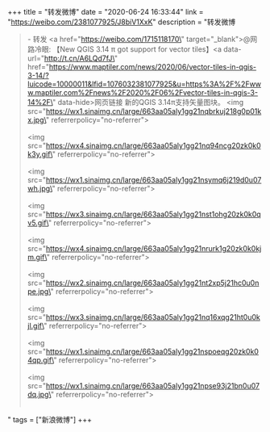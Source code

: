 +++
title = "转发微博"
date = "2020-06-24 16:33:44"
link = "https://weibo.com/2381077925/J8biV1XxK"
description = "转发微博<br><blockquote> - 转发 <a href=\"https://weibo.com/1715118170\" target=\"_blank\">@网路冷眼</a>: 【New QGIS 3.14 π got support for vector tiles】<a data-url=\"http://t.cn/A6LQd7fJ\" href=\"https://www.maptiler.com/news/2020/06/vector-tiles-in-qgis-3-14/?luicode=10000011&lfid=1076032381077925&u=https%3A%2F%2Fwww.maptiler.com%2Fnews%2F2020%2F06%2Fvector-tiles-in-qgis-3-14%2F\" data-hide>网页链接</a> 新的QGIS 3.14π支持矢量图块。 <img src=\"https://wx1.sinaimg.cn/large/663aa05aly1gg21nqbrkuj218g0p01kx.jpg\" referrerpolicy=\"no-referrer\"><br><br><img src=\"https://wx4.sinaimg.cn/large/663aa05aly1gg21nq94ncg20zk0k0k3y.gif\" referrerpolicy=\"no-referrer\"><br><br><img src=\"https://wx1.sinaimg.cn/large/663aa05aly1gg21nsymq6j219d0u07wh.jpg\" referrerpolicy=\"no-referrer\"><br><br><img src=\"https://wx3.sinaimg.cn/large/663aa05aly1gg21nst1ohg20zk0k0qv5.gif\" referrerpolicy=\"no-referrer\"><br><br><img src=\"https://wx4.sinaimg.cn/large/663aa05aly1gg21nrurk1g20zk0k0kjm.gif\" referrerpolicy=\"no-referrer\"><br><br><img src=\"https://wx2.sinaimg.cn/large/663aa05aly1gg21nt2xp5j21hc0u0npe.jpg\" referrerpolicy=\"no-referrer\"><br><br><img src=\"https://wx3.sinaimg.cn/large/663aa05aly1gg21nq16xqg21ht0u0kjl.gif\" referrerpolicy=\"no-referrer\"><br><br><img src=\"https://wx1.sinaimg.cn/large/663aa05aly1gg21nspoeqg20zk0k04qp.gif\" referrerpolicy=\"no-referrer\"><br><br><img src=\"https://wx1.sinaimg.cn/large/663aa05aly1gg21npse93j21bn0u07dq.jpg\" referrerpolicy=\"no-referrer\"><br><br></blockquote>"
tags = ["新浪微博"]
+++
